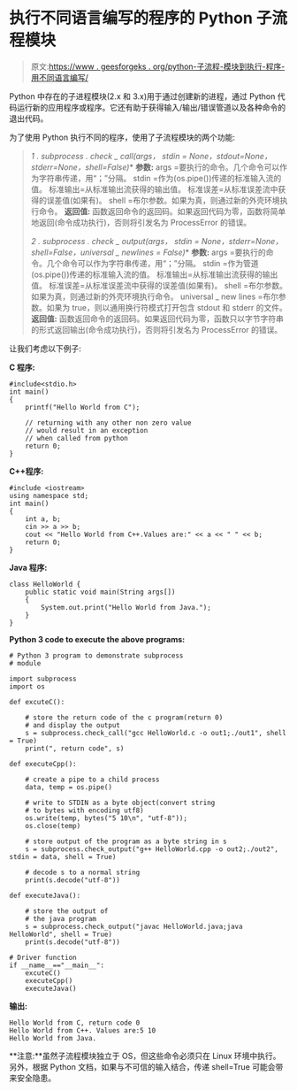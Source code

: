 # 执行不同语言编写的程序的 Python 子流程模块

> 原文:[https://www . geesforgeks . org/python-子流程-模块到执行-程序-用不同语言编写/](https://www.geeksforgeeks.org/python-subprocess-module-to-execute-programs-written-in-different-languages/)

Python 中存在的子进程模块(2.x 和 3.x)用于通过创建新的进程，通过 Python 代码运行新的应用程序或程序。它还有助于获得输入/输出/错误管道以及各种命令的退出代码。

为了使用 Python 执行不同的程序，使用了子流程模块的两个功能:

> **1 . subprocess . check _ call(args，* stdin = None，stdout=None，stderr=None，shell=False)**
> **参数:**
> args =要执行的命令。几个命令可以作为字符串传递，用“；”分隔。
> stdin =作为(os.pipe())传递的标准输入流的值。
> 标准输出=从标准输出流获得的输出值。
> 标准误差=从标准误差流中获得的误差值(如果有)。
> shell =布尔参数。如果为真，则通过新的外壳环境执行命令。
> **返回值:**
> 函数返回命令的返回码。如果返回代码为零，函数将简单地返回(命令成功执行)，否则将引发名为 ProcessError 的错误。
> 
> **2 . subprocess . check _ output(args，* stdin = None，stderr=None，shell=False，universal _ newlines = False)**
> **参数:**
> args =要执行的命令。几个命令可以作为字符串传递，用“；”分隔。
> stdin =作为管道(os.pipe())传递的标准输入流的值。
> 标准输出=从标准输出流获得的输出值。
> 标准误差=从标准误差流中获得的误差值(如果有)。
> shell =布尔参数。如果为真，则通过新的外壳环境执行命令。
> universal _ new lines =布尔参数。如果为 true，则以通用换行符模式打开包含 stdout 和 stderr 的文件。
> **返回值:**
> 函数返回命令的返回码。如果返回代码为零，函数只以字节字符串的形式返回输出(命令成功执行)，否则将引发名为 ProcessError 的错误。

让我们考虑以下例子:

**C 程序:**

```
#include<stdio.h>
int main()
{
    printf("Hello World from C");

    // returning with any other non zero value
    // would result in an exception
    // when called from python
    return 0;
}
```

**C++程序:**

```
#include <iostream>
using namespace std;
int main()
{
    int a, b;
    cin >> a >> b;
    cout << "Hello World from C++.Values are:" << a << " " << b;
    return 0;
}
```

**Java 程序:**

```
class HelloWorld {
    public static void main(String args[])
    {
        System.out.print("Hello World from Java.");
    }
}
```

**Python 3 code to execute the above programs:**

```
# Python 3 program to demonstrate subprocess 
# module

import subprocess
import os

def excuteC():

    # store the return code of the c program(return 0)
    # and display the output
    s = subprocess.check_call("gcc HelloWorld.c -o out1;./out1", shell = True)
    print(", return code", s)

def executeCpp():

    # create a pipe to a child process
    data, temp = os.pipe()

    # write to STDIN as a byte object(convert string
    # to bytes with encoding utf8)
    os.write(temp, bytes("5 10\n", "utf-8"));
    os.close(temp)

    # store output of the program as a byte string in s
    s = subprocess.check_output("g++ HelloWorld.cpp -o out2;./out2", stdin = data, shell = True)

    # decode s to a normal string
    print(s.decode("utf-8"))

def executeJava():

    # store the output of
    # the java program
    s = subprocess.check_output("javac HelloWorld.java;java HelloWorld", shell = True)
    print(s.decode("utf-8"))

# Driver function
if __name__=="__main__":
    excuteC()    
    executeCpp()
    executeJava()
```

**输出:**

```
Hello World from C, return code 0
Hello World from C++. Values are:5 10
Hello World from Java.

```

**注意:**虽然子流程模块独立于 OS，但这些命令必须只在 Linux 环境中执行。另外，根据 Python 文档，如果与不可信的输入结合，传递 shell=True 可能会带来安全隐患。